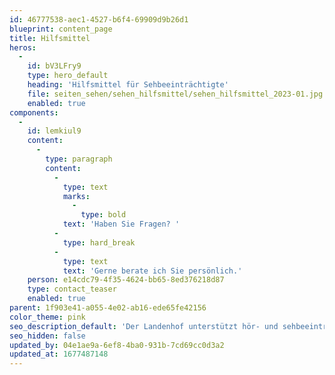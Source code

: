 ```yaml
---
id: 46777538-aec1-4527-b6f4-69909d9b26d1
blueprint: content_page
title: Hilfsmittel
heros:
  -
    id: bV3LFry9
    type: hero_default
    heading: 'Hilfsmittel für Sehbeeinträchtigte'
    file: seiten_sehen/sehen_hilfsmittel/sehen_hilfsmittel_2023-01.jpg
    enabled: true
components:
  -
    id: lemkiul9
    content:
      -
        type: paragraph
        content:
          -
            type: text
            marks:
              -
                type: bold
            text: 'Haben Sie Fragen? '
          -
            type: hard_break
          -
            type: text
            text: 'Gerne berate ich Sie persönlich.'
    person: e14cdc79-4f35-4624-bb65-8ed376218d87
    type: contact_teaser
    enabled: true
parent: 1f903e41-a055-4e02-ab16-ede65fe42156
color_theme: pink
seo_description_default: 'Der Landenhof unterstützt hör- und sehbeeinträchtigte Kinder & Jugendliche in ihrem selbstbestimmten Leben durch Förderung ihrer Fähigkeiten & Entwicklung'
seo_hidden: false
updated_by: 04e1ae9a-6ef8-4ba0-931b-7cd69cc0d3a2
updated_at: 1677487148
---
```

